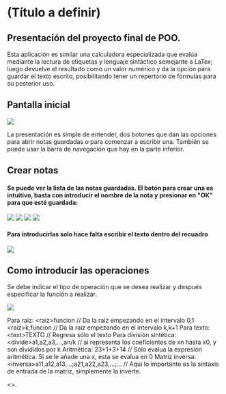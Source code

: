# (Título a definir)
Presentación del proyecto final de POO.
--
Esta aplicación es similar una calculadora especializada que evalúa mediante la lectura de etiquetas y lenguaje sintáctico semejante a LaTex; luego devuelve el resultado como un valor numérico y da la opción para guardar el texto escrito, posibilitando tener un repertorio de fórmulas para su posterior uso.

## Pantalla inicial 
![](https://github.com/Ger-dot-m/didactic-broccoli/blob/main/Capturas%20de%20funcionamiento/image_2021-12-10_14-38-27.png)

La presentación es simple de entender, dos botones que dan las opciones para abrir notas guardadas o para comenzar a escribir una. También se puede usar la barra de navegación que hay en la parte inferior.

## Crear notas
#### Se puede ver la lista de las notas guardadas. El botón para crear una es intuitivo, basta con introducir el nombre de la nota y presionar en "OK" para que esté guardada:
![](https://github.com/Ger-dot-m/didactic-broccoli/blob/main/Capturas%20de%20funcionamiento/image_2021-12-10_14-38-50.png)
![](https://github.com/Ger-dot-m/didactic-broccoli/blob/main/Capturas%20de%20funcionamiento/image_2021-12-10_14-39-05.png)
![](https://github.com/Ger-dot-m/didactic-broccoli/blob/main/Capturas%20de%20funcionamiento/image_2021-12-10_14-39-25.png)
![](https://github.com/Ger-dot-m/didactic-broccoli/blob/main/Capturas%20de%20funcionamiento/image_2021-12-10_14-39-35.png)
#### Para introducirlas solo hace falta escribir el texto dentro del recuadro 
![](https://github.com/Ger-dot-m/didactic-broccoli/blob/main/Capturas%20de%20funcionamiento/image_2021-12-10_14-39-49.png)

## Como introducir las operaciones

Se debe indicar el tipo de operación que se desea realizar y después especificar la función a realizar.

![](https://github.com/Ger-dot-m/didactic-broccoli/blob/main/Capturas%20de%20funcionamiento/image_2021-12-10_14-40-16.png)

Para raíz:
\<raiz>funcion // Da la raiz empezando en el intervalo 0,1
\<raiz>k,funcion  // Da la raiz empezando en el intervalo k,k+1
Para texto:
\<text>TEXTO // Regresa sólo el texto
Para división sintética:
\<divide>a1,a2,a3,...,an/k // ai representa los coeficientes de xn hasta x0, y son divididos por k
Aritmética:
23+1+3+14 // Sólo evalua la expresión aritmética. Si se le añade una x, esta se evalua en 0
Matriz inversa:
\<inversa>a11,a12,a13,...;a21,a22,a23,...;... // Aqui lo importante es la sintaxis de entrada de la matriz, simplemente la inverte.


\<<El programa indica si hay errores>>.
  
